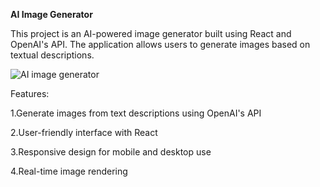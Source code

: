 **AI Image Generator**


This project is an AI-powered image generator built using React and OpenAI's API. The application allows users to generate images based on textual descriptions.

![AI image generator](https://github.com/user-attachments/assets/69905eac-0ef7-479b-8eff-22241c274662)


Features: 

1.Generate images from text descriptions using OpenAI's API 

2.User-friendly interface with React

3.Responsive design for mobile and desktop use

4.Real-time image rendering
